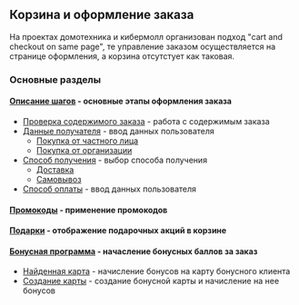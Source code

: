 ## Корзина и оформление заказа
На проектах домотехника и кибермолл организован подход "cart and checkout on same page", те управление заказом осуществляется на странице оформления, а корзина отсутстует как таковая.
### Основные разделы
#### [Описание шагов](steps/) - основные этапы оформления заказа
* [Проверка содержимого заказа](steps/order-list/) - работа с содержимым заказа
* [Данные получателя](steps/user-info/) - ввод данных пользователя
	* [Покупка от частного лица](steps/user-info/personal/)
	* [Покупка от организации](steps/user-info/company/)
* [Способ получения](steps/getting/) - выбор способа получения
	* [Доставка](steps/getting/delivery/)
	* [Самовывоз](steps/getting/pickup/)
* [Способ оплаты](steps/payment/) - ввод данных пользователя
#### [Промокоды](promocodes/) - применение промокодов
#### [Подарки](gifts/) - отображение подарочных акций в корзине
#### [Бонусная программа](bonus/) - начасление бонусных баллов за заказ
* [Найденная карта](bonus/card-info/) - начисление бонусов на карту бонусного клиента
* [Создание карты](bonus/card-new) - создание бонусной карты и начисление на нее бонусов



